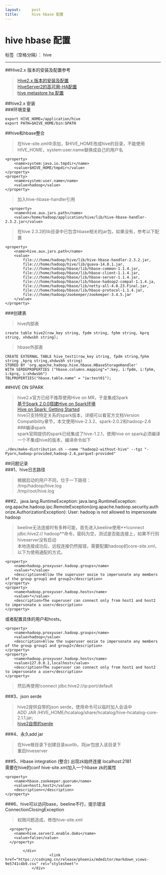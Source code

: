 ```yaml
---
layout:     post
title:      hive hbase 配置
---
```

<div id="article_content" class="article_content clearfix csdn-tracking-statistics" data-pid="blog" data-mod="popu_307" data-dsm="post">
								            <div id="content_views" class="markdown_views prism-atom-one-dark">
							<!-- flowchart 箭头图标 勿删 -->
							<svg xmlns="http://www.w3.org/2000/svg" style="display: none;"><path stroke-linecap="round" d="M5,0 0,2.5 5,5z" id="raphael-marker-block" style="-webkit-tap-highlight-color: rgba(0, 0, 0, 0);"></path></svg>
							<h1><a id="hive_hbase__0"></a>hive hbase 配置</h1>
<p>标签（空格分隔）： hive</p>
<hr>
<p>##Hive2.x 版本的安装及配置参考</p>
<blockquote>
<p><a href="http://blog.csdn.net/cds86333774/article/details/51135954" rel="nofollow">Hive2.x 版本的安装及配置</a><br>
<a href="http://lxw1234.com/archives/2016/05/675.htm" rel="nofollow">HiveServer2的高可用-HA配置</a><br>
<a href="http://blog.csdn.net/zhoudetiankong/article/details/52573137" rel="nofollow">hive metastore ha 配置</a></p>
</blockquote>
<p>##hive2.x 安装<br>
###环境变量</p>
<pre><code>export HIVE_HOME=/application/hive
export PATH=$HIVE_HOME/bin:$PATH
</code></pre>
<p>##hive和hbase整合</p>
<blockquote>
<p>在hive-site.xml中添加，$HIVE_HOME改成hive的目录，不能使用HIVE_HOME，system:user.name替换成自己的用户名</p>
</blockquote>
<pre><code>&lt;property&gt;
    &lt;name&gt;system:java.io.tmpdir&lt;/name&gt;
    &lt;value&gt;$HIVE_HOME/tmpdir&lt;/value&gt;
&lt;/property&gt;
&lt;property&gt;
    &lt;name&gt;system:user.name&lt;/name&gt;
    &lt;value&gt;hadoop&lt;/value&gt;
&lt;/property&gt;
</code></pre>
<blockquote>
<p>加入hive-hbase-handler引用</p>
</blockquote>
<pre><code>  &lt;property&gt;
    &lt;name&gt;hive.aux.jars.path&lt;/name&gt;
    &lt;value&gt;/home/hadoop/application/hive/lib/hive-hbase-handler-2.3.2.jar&lt;/value&gt;
</code></pre>
<blockquote>
<p>在hive 2.3.2的lib目录中已包含hbase相关的jar包，如果没有，参考以下配置</p>
</blockquote>
<pre><code>&lt;property&gt;
    &lt;name&gt;hive.aux.jars.path&lt;/name&gt;
    &lt;value&gt;
        file:///home/hadoop/hive/lib/hive-hbase-handler-2.3.2.jar,
        file:///home/hadoop/hive/lib/guava-14.0.1.jar,
        file:///home/hadoop/hbase/lib/hbase-common-1.1.4.jar,
        file:///home/hadoop/hbase/lib/hbase-client-1.1.4.jar,
        file:///home/hadoop/hbase/lib/hbase-server-1.1.4.jar,
        file:///home/hadoop/hbase/lib/hbase-hadoop2-compat-1.1.4.ja,
        file:///home/hadoop/hbase/lib/netty-all-4.0.23.Final.jar,
        file:///home/hadoop/hbase/lib/hbase-protocol-1.1.4.jar,
        file:///home/hadoop/zookeeper/zookeeper-3.4.5.jar
    &lt;/value&gt;
&lt;/property&gt;
</code></pre>
<p>###创建表</p>
<blockquote>
<p>hive内部表</p>
</blockquote>
<pre><code>create table hive2(row_key string, fpdm string, fphm string, kprq string, xhdwsbh string);
</code></pre>
<blockquote>
<p>hbase外部表</p>
</blockquote>
<pre><code>CREATE EXTERNAL TABLE hive_test1(row_key string, fpdm string,fphm string ,kprq string,xhdwsbh string)
STORED BY 'org.apache.hadoop.hive.hbase.HBaseStorageHandler'
WITH SERDEPROPERTIES ("hbase.columns.mapping"=":key, i:fpdm, i:fphm, i:kprq, i:xhdwsbh")
TBLPROPERTIES("hbase.table.name" = "iw:test01");
</code></pre>
<p>##HIVE ON SPARK</p>
<blockquote>
<p>hive2.x官方已经不推荐使用Hive on MR，于是集成Spark<br>
<a href="http://blog.csdn.net/jsin31/article/details/69372148og.csdn.net/zhoudetiankong/article/details/52573137" rel="nofollow">基于Spark 2.0.0搭建Hive on Spark环境</a><br>
<a href="https://cwiki.apache.org/confluence/display/Hive/Hive+on+Spark:+Getting+Startedin31/article/details/69372148og.csdn.net/zhoudetiankong/article/details/52573137" rel="nofollow">Hive on Spark: Getting Started</a><br>
hive只支持特定关系的spark版本，详细可以看官方文档Version Compatibility章节，本文使用hive-2.3.2、spark-2.0.2和hadoop-2.6<br>
###编译spark<br>
spark官网提供的spark已经集成了hive-1.2.1，使用hive on spark必须编译一个不集成hive的版本，编译命令如下</p>
</blockquote>
<pre><code>./dev/make-distribution.sh --name "hadoop2-without-hive" --tgz "-Pyarn,hadoop-provided,hadoop-2.6,parquet-provided"
</code></pre>
<p>##问题记录<br>
###1、hive日志路径</p>
<blockquote>
<p>根据启动的用户不同，位于一下路径：<br>
/tmp/hadoop/hive.log<br>
/tmp/root/hive.log</p>
</blockquote>
<p>###2、java.lang.RuntimeException: java.lang.RuntimeException: org.apache.hadoop.ipc.RemoteException(org.apache.hadoop.security.authorize.AuthorizationException): User: hadoop is not allowed to impersonate hadoop</p>
<blockquote>
<p>beeline无法连接时有多种可能，首先进入beeline使用**!connect jdbc:hive2:// hadoop**命令，密码为空，测试是否能连接上，如果不行则hiveserver没有启动<br>
本地连接成功后，远程连接仍然报错，需要配置hadoop的core-site.xml，以下为使用通配的方式。</p>
</blockquote>
<pre class=" language-xml"><code class="prism  language-xml"><span class="token tag"><span class="token tag"><span class="token punctuation">&lt;</span>property</span><span class="token punctuation">&gt;</span></span>
	<span class="token tag"><span class="token tag"><span class="token punctuation">&lt;</span>name</span><span class="token punctuation">&gt;</span></span>hadoop.proxyuser.hadoop.groups<span class="token tag"><span class="token tag"><span class="token punctuation">&lt;/</span>name</span><span class="token punctuation">&gt;</span></span>
	<span class="token tag"><span class="token tag"><span class="token punctuation">&lt;</span>value</span><span class="token punctuation">&gt;</span></span>*<span class="token tag"><span class="token tag"><span class="token punctuation">&lt;/</span>value</span><span class="token punctuation">&gt;</span></span>
	<span class="token tag"><span class="token tag"><span class="token punctuation">&lt;</span>description</span><span class="token punctuation">&gt;</span></span>Allow the superuser oozie to impersonate any members of the group group1 and group2<span class="token tag"><span class="token tag"><span class="token punctuation">&lt;/</span>description</span><span class="token punctuation">&gt;</span></span>
<span class="token tag"><span class="token tag"><span class="token punctuation">&lt;/</span>property</span><span class="token punctuation">&gt;</span></span>
<span class="token tag"><span class="token tag"><span class="token punctuation">&lt;</span>property</span><span class="token punctuation">&gt;</span></span>
	<span class="token tag"><span class="token tag"><span class="token punctuation">&lt;</span>name</span><span class="token punctuation">&gt;</span></span>hadoop.proxyuser.hadoop.hosts<span class="token tag"><span class="token tag"><span class="token punctuation">&lt;/</span>name</span><span class="token punctuation">&gt;</span></span>
	<span class="token tag"><span class="token tag"><span class="token punctuation">&lt;</span>value</span><span class="token punctuation">&gt;</span></span>*<span class="token tag"><span class="token tag"><span class="token punctuation">&lt;/</span>value</span><span class="token punctuation">&gt;</span></span>
	<span class="token tag"><span class="token tag"><span class="token punctuation">&lt;</span>description</span><span class="token punctuation">&gt;</span></span>The superuser can connect only from host1 and host2 to impersonate a user<span class="token tag"><span class="token tag"><span class="token punctuation">&lt;/</span>description</span><span class="token punctuation">&gt;</span></span>
<span class="token tag"><span class="token tag"><span class="token punctuation">&lt;/</span>property</span><span class="token punctuation">&gt;</span></span>
</code></pre>
<p>或者配置具体的用户和hosts。</p>
<pre class=" language-xml"><code class="prism  language-xml"><span class="token tag"><span class="token tag"><span class="token punctuation">&lt;</span>property</span><span class="token punctuation">&gt;</span></span>
	<span class="token tag"><span class="token tag"><span class="token punctuation">&lt;</span>name</span><span class="token punctuation">&gt;</span></span>hadoop.proxyuser.hadoop.groups<span class="token tag"><span class="token tag"><span class="token punctuation">&lt;/</span>name</span><span class="token punctuation">&gt;</span></span>
	<span class="token tag"><span class="token tag"><span class="token punctuation">&lt;</span>value</span><span class="token punctuation">&gt;</span></span>hadoop<span class="token tag"><span class="token tag"><span class="token punctuation">&lt;/</span>value</span><span class="token punctuation">&gt;</span></span>
	<span class="token tag"><span class="token tag"><span class="token punctuation">&lt;</span>description</span><span class="token punctuation">&gt;</span></span>Allow the superuser oozie to impersonate any members of the group group1 and group2<span class="token tag"><span class="token tag"><span class="token punctuation">&lt;/</span>description</span><span class="token punctuation">&gt;</span></span>
<span class="token tag"><span class="token tag"><span class="token punctuation">&lt;/</span>property</span><span class="token punctuation">&gt;</span></span>
<span class="token tag"><span class="token tag"><span class="token punctuation">&lt;</span>property</span><span class="token punctuation">&gt;</span></span>
	<span class="token tag"><span class="token tag"><span class="token punctuation">&lt;</span>name</span><span class="token punctuation">&gt;</span></span>hadoop.proxyuser.hadoop.hosts<span class="token tag"><span class="token tag"><span class="token punctuation">&lt;/</span>name</span><span class="token punctuation">&gt;</span></span>
	<span class="token tag"><span class="token tag"><span class="token punctuation">&lt;</span>value</span><span class="token punctuation">&gt;</span></span>127.0.0.1,localhost<span class="token tag"><span class="token tag"><span class="token punctuation">&lt;/</span>value</span><span class="token punctuation">&gt;</span></span>
	<span class="token tag"><span class="token tag"><span class="token punctuation">&lt;</span>description</span><span class="token punctuation">&gt;</span></span>The superuser can connect only from host1 and host2 to impersonate a user<span class="token tag"><span class="token tag"><span class="token punctuation">&lt;/</span>description</span><span class="token punctuation">&gt;</span></span>
<span class="token tag"><span class="token tag"><span class="token punctuation">&lt;/</span>property</span><span class="token punctuation">&gt;</span></span>
</code></pre>
<blockquote>
<p>然后再使用!connect jdbc:hive2://ip:port/default</p>
</blockquote>
<p>###3、json serde</p>
<blockquote>
<p>hive2提供自带的json serde，使用命令可以临时加入会话中<br>
ADD JAR /HIVE_HOME/hcatalog/share/hcatalog/hive-hcatalog-core-2.1.1.jar;<br>
<a href="https://cwiki.apache.org/confluence/display/Hive/LanguageManual+DDL#LanguageManualDDL-RowFormats&amp;SerDe" rel="nofollow">hive2自带的serde</a></p>
</blockquote>
<p>###4、永久add jar</p>
<blockquote>
<p>在hive根目录下创建目录auxlib，将jar包放入该目录下<br>
重启hiveserver</p>
</blockquote>
<p>###5、Hbase integration (整合) 出现zk始终连接 localhost:2181<br>
需要在hive的conf hive-site.xml加入一个hbase zk的属性</p>
<pre><code>&lt;property&gt;
    &lt;name&gt;hbase.zookeeper.quorum&lt;/name&gt;
    &lt;value&gt;host1,host2&lt;/value&gt;
    &lt;description&gt;&lt;/description&gt;
&lt;/property&gt;
</code></pre>
<p>###6、hive可以访问base，beeline不行，提示错误ConnectionClosingException</p>
<blockquote>
<p>权限问题造成，修改hive-site.xml</p>
</blockquote>
<pre><code>  &lt;property&gt;
    &lt;name&gt;hive.server2.enable.doAs&lt;/name&gt;
    &lt;value&gt;false&lt;/value&gt;
  &lt;/property&gt;
</code></pre>

            </div>
						<link href="https://csdnimg.cn/release/phoenix/mdeditor/markdown_views-9e5741c4b9.css" rel="stylesheet">
                </div>